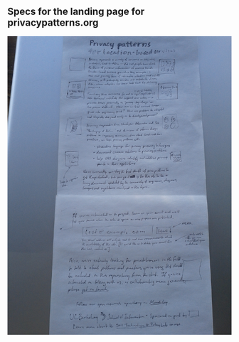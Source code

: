 ## Specs for the landing page for privacypatterns.org

![first sketch for the privacypatterns landing page by @npdoty](/media/images/landing_page.jpg)
